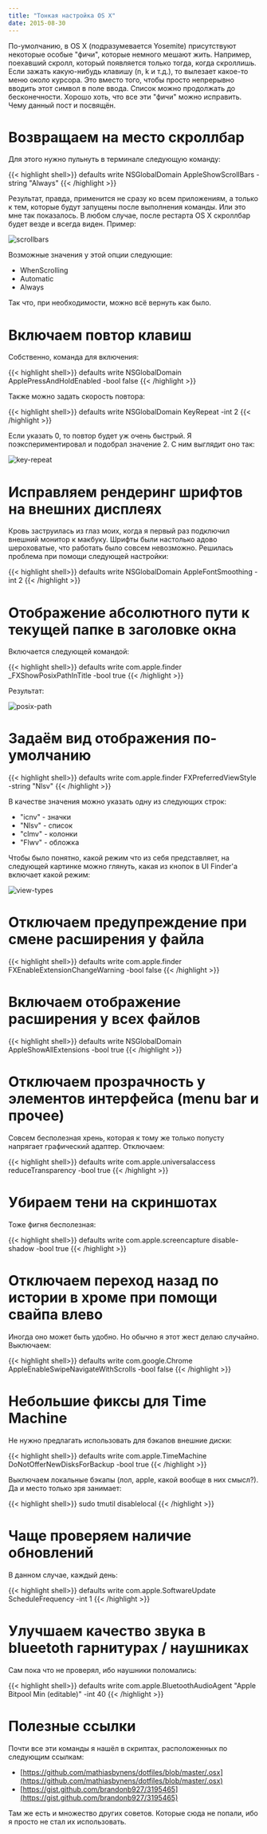 ```yaml
---
title: "Тонкая настройка OS X"
date: 2015-08-30
---
```


По-умолчанию, в OS X (подразумевается Yosemite) присутствуют некоторые особые
"фичи", которые немного мешают жить. Например, поехавший скролл, который
появляется только тогда, когда скроллишь. Если зажать какую-нибудь клавишу
(n, k и т.д.), то вылезает какое-то меню около курсора. Это вместо того,
чтобы просто непрерывно вводить этот символ в поле ввода. Список можно
продолжать до бесконечности. Хорошо хоть, что все эти "фичи" можно исправить.
Чему данный пост и посвящён.

<!--more-->

# Возвращаем на место скроллбар

Для этого нужно пульнуть в терминале следующую команду:

{{< highlight shell>}}
defaults write NSGlobalDomain AppleShowScrollBars -string "Always"
{{< /highlight >}}

Результат, правда, применится не сразу ко всем приложениям, а только к тем,
которые будут запущены после выполнения команды. Или это мне так показалось.
В любом случае, после рестарта OS X скроллбар будет везде и всегда виден.
Пример:

![scrollbars](images/finder-scrollbars.png)

Возможные значения у этой опции следующие:

- WhenScrolling
- Automatic
- Always

Так что, при необходимости, можно всё вернуть как было.

# Включаем повтор клавиш

Собственно, команда для включения:

{{< highlight shell>}}
defaults write NSGlobalDomain ApplePressAndHoldEnabled -bool false
{{< /highlight >}}

Также можно задать скорость повтора:

{{< highlight shell>}}
defaults write NSGlobalDomain KeyRepeat -int 2
{{< /highlight >}}

Если указать 0, то повтор будет уж очень быстрый. Я поэкспериментировал и
подобрал значение 2. С ним выглядит оно так:

![key-repeat](images/key-repeat.gif)

# Исправляем рендеринг шрифтов на внешних дисплеях

Кровь заструилась из глаз моих, когда я первый раз подключил внешний монитор к
макбуку. Шрифты были настолько адово шероховатые, что работать было совсем
невозможно. Решилась проблема при помощи следующей настройки:

{{< highlight shell>}}
defaults write NSGlobalDomain AppleFontSmoothing -int 2
{{< /highlight >}}

# Отображение абсолютного пути к текущей папке в заголовке окна

Включается следующей командой:

{{< highlight shell>}}
defaults write com.apple.finder _FXShowPosixPathInTitle -bool true
{{< /highlight >}}

Результат:

![posix-path](images/posix-path.png)

# Задаём вид отображения по-умолчанию

{{< highlight shell>}}
defaults write com.apple.finder FXPreferredViewStyle -string "Nlsv"
{{< /highlight >}}

В качестве значения можно указать одну из следующих строк:

- "icnv" - значки
- "Nlsv" - список
- "clmv" - колонки
- "Flwv" - обложка

Чтобы было понятно, какой режим что из себя представляет, на следующей картинке
можно глянуть, какая из кнопок в UI Finder'а включает какой режим:

![view-types](images/view-types.png)

# Отключаем предупреждение при смене расширения у файла

{{< highlight shell>}}
defaults write com.apple.finder FXEnableExtensionChangeWarning -bool false
{{< /highlight >}}

# Включаем отображение расширения у всех файлов

{{< highlight shell>}}
defaults write NSGlobalDomain AppleShowAllExtensions -bool true
{{< /highlight >}}

# Отключаем прозрачность у элементов интерфейса (menu bar и прочее)

Совсем бесполезная хрень, которая к тому же только попусту напрягает
графический адаптер. Отключаем:

{{< highlight shell>}}
defaults write com.apple.universalaccess reduceTransparency -bool true
{{< /highlight >}}

# Убираем тени на скриншотах

Тоже фигня бесполезная:

{{< highlight shell>}}
defaults write com.apple.screencapture disable-shadow -bool true
{{< /highlight >}}

# Отключаем переход назад по истории в хроме при помощи свайпа влево

Иногда оно может быть удобно. Но обычно я этот жест делаю случайно. Выключаем:

{{< highlight shell>}}
defaults write com.google.Chrome AppleEnableSwipeNavigateWithScrolls -bool false
{{< /highlight >}}

# Небольшие фиксы для Time Machine

Не нужно предлагать использовать для бэкапов внешние диски:

{{< highlight shell>}}
defaults write com.apple.TimeMachine DoNotOfferNewDisksForBackup -bool true
{{< /highlight >}}

Выключаем локальные бэкапы (лол, apple, какой вообще в них смысл?). Да и место
только зря занимает:

{{< highlight shell>}}
sudo tmutil disablelocal
{{< /highlight >}}

# Чаще проверяем наличие обновлений

В данном случае, каждый день:

{{< highlight shell>}}
defaults write com.apple.SoftwareUpdate ScheduleFrequency -int 1
{{< /highlight >}}

# Улучшаем качество звука в blueetoth гарнитурах / наушниках

Сам пока что не проверял, ибо наушники поломались:

{{< highlight shell>}}
defaults write com.apple.BluetoothAudioAgent "Apple Bitpool Min (editable)" -int 40
{{< /highlight >}}

# Полезные ссылки

Почти все эти команды я нашёл в скриптах, расположенных по следующим ссылкам:

- [https://github.com/mathiasbynens/dotfiles/blob/master/.osx](https://github.com/mathiasbynens/dotfiles/blob/master/.osx)
- [https://gist.github.com/brandonb927/3195465](https://gist.github.com/brandonb927/3195465)

Там же есть и множество других советов. Которые сюда не попали, ибо я просто не
стал их использовать.
